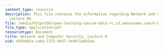 ```yaml
---
content_type: resource
description: This file contains the information regarding Network and Computer Security,
  Lecture 08
file: /media/https%3A/open-learning-course-data-rc.s3.amazonaws.com/6-857-network-and-computer-security-spring-2014/e843eb5aca0a72f39d377e40f1a8d1aa_MIT6_857S14_Lec08.pdf
file_type: application/pdf
resourcetype: Document
title: Network and Computer Security, Lecture 8
uid: e843eb5a-ca0a-72f3-9d37-7e40f1a8d1aa
---
```


